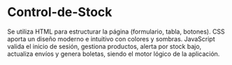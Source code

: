 # Control-de-Stock
Se utiliza HTML para estructurar la página (formulario, tabla, botones). CSS aporta un diseño moderno e intuitivo con colores y sombras. JavaScript valida el inicio de sesión, gestiona productos, alerta por stock bajo, actualiza envíos y genera boletas, siendo el motor lógico de la aplicación.
